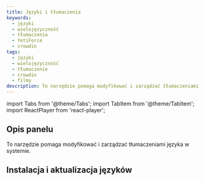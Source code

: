 ```yaml
---
title: Języki i tłumaczenia
keywords:
  - języki
  - wielojęzyczność
  - tłumaczenia
  - YetiForce
  - crowdin
tags:
  - języki
  - wielojęzyczność
  - tłumaczenie
  - crowdin
  - filmy
description: To narzędzie pomaga modyfikować i zarządzać tłumaczeniami języka w systemie.
---
```


import Tabs from '@theme/Tabs';
import TabItem from '@theme/TabItem';
import ReactPlayer from 'react-player';

## Opis panelu

To narzędzie pomaga modyfikować i zarządzać tłumaczeniami języka w systemie.

## Instalacja i aktualizacja języków

<Tabs groupId="Language installation and update">
    <TabItem value="youtube" label="🎬 YouTube">
        <ReactPlayer
            url="https://www.youtube.com/watch?v=55xh8UaLp7I"
            width="100%"
            height="500px"
            controls={true}
        />
    </TabItem>
    <TabItem value="yetiforce" label="🎥 YetiForce TV">
        <ReactPlayer url="/video/language-installation-update.mp4" width="100%" height="500px" controls={true} />
    </TabItem>
</Tabs>
